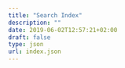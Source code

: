 ```yaml
---
title: "Search Index"
description: ""
date: 2019-06-02T12:57:21+02:00
draft: false
type: json
url: index.json
---
```


